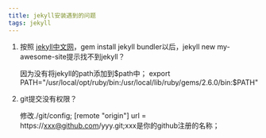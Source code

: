 ```yaml
---
title: jekyll安装遇到的问题
tags: jekyll
---
```

  1. 按照 [jekyll中文网](http://jekyllcn.com/)，gem install jekyll bundler以后，jekyll new my-awesome-site提示找不到jekyll？

     因为没有将jekyll的path添加到$path中；
     export PATH="/usr/local/opt/ruby/bin:/usr/local/lib/ruby/gems/2.6.0/bin:$PATH"
  2. git提交没有权限？
  
     修改./git/config;
     [remote "origin"]
	   url = https://xxx@github.com/yyy.git;xxx是你的github注册的名称；

     
  
